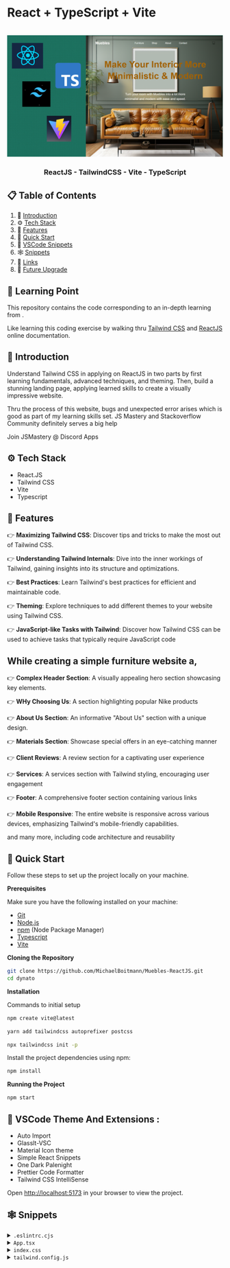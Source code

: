 # React + TypeScript + Vite

<div align="center">
  <br />
  <a href="https://michaelboitmann.github.io/Muebles-ReactJS/">
    <img src="./src/git_image/git_image.png" />
  </a>
  <h3 align="center">ReactJS - TailwindCSS - Vite - TypeScript</h3>
  <div align="center">

  </div>
</div>


## 📋 <a name="table">Table of Contents</a>

1. 🤖 [Introduction](#introduction)
2. ⚙️ [Tech Stack](#tech-stack)
3. 🔋 [Features](#features)
4. 🤸 [Quick Start](#quick-start)
5. 🎨 [VSCode Snippets](#vscode-theme)
5. 🕸️ [Snippets](#snippets)
6. 🔗 [Links](#links)
7. 🚀 [Future Upgrade](#future-upgrade)

## 🚨 Learning Point

This repository contains the code corresponding to an in-depth learning from  <a href="https://github.com/MichaelBoitmann/Muebles-ReactJS/tree/main" target="_blank"></a>. 

Like learning this coding exercise by walking thru [Tailwind CSS](https://tailwindcss.com/blog/tailwindcss-v3-4) and [ReactJS](https://react.dev/blog/2023/03/16/introducing-react-dev) online documentation.

## <a name="introduction">🤖 Introduction</a>

Understand Tailwind CSS in applying on ReactJS in two parts by first learning fundamentals, advanced techniques, and theming. Then, build a stunning landing page, applying learned skills to create a visually impressive website.

Thru the process of this website, bugs and unexpected error arises which is good as part of my learning skills set. JS Mastery and Stackoverflow Community definitely serves a big help 

Join JSMastery @ Discord Apps 

## <a name="tech-stack">⚙️ Tech Stack</a>

- React.JS
- Tailwind CSS
- Vite
- Typescript

## <a name="features">🔋 Features</a>

👉 **Maximizing Tailwind CSS**: Discover tips and tricks to make the most out of Tailwind CSS.

👉 **Understanding Tailwind Internals**: Dive into the inner workings of Tailwind, gaining insights into its structure and optimizations.

👉 **Best Practices**: Learn Tailwind's best practices for efficient and maintainable code.

👉 **Theming**: Explore techniques to add different themes to your website using Tailwind CSS.

👉 **JavaScript-like Tasks with Tailwind**: Discover how Tailwind CSS can be used to achieve tasks that typically require JavaScript code

## While creating a simple furniture website a,

👉 **Complex Header Section**: A visually appealing hero section showcasing key elements.

👉 **WHy Choosing Us**: A section highlighting popular Nike products

👉 **About Us Section**: An informative "About Us" section with a unique design.

👉 **Materials Section**: Showcase special offers in an eye-catching manner

👉 **Client Reviews**: A review section for a captivating user experience

👉 **Services**: A services section with Tailwind styling, encouraging user engagement

👉 **Footer**: A comprehensive footer section containing various links

👉 **Mobile Responsive**: The entire website is responsive across various devices, emphasizing Tailwind's mobile-friendly capabilities.

and many more, including code architecture and reusability 

## <a name="quick-start">🤸 Quick Start</a>

Follow these steps to set up the project locally on your machine.

**Prerequisites**

Make sure you have the following installed on your machine:

- [Git](https://git-scm.com/)
- [Node.js](https://nodejs.org/en)
- [npm](https://www.npmjs.com/) (Node Package Manager)
- [Typescript](https://www.typescriptlang.org/)
- [Vite](https://vitejs.dev/)

**Cloning the Repository**

```bash
git clone https://github.com/MichaelBoitmann/Muebles-ReactJS.git
cd dynato
```

**Installation**

Commands to initial setup

```bash
npm create vite@latest
```

```bash
yarn add tailwindcss autoprefixer postcss
```

```bash
npx tailwindcss init -p
```

Install the project dependencies using npm:

```bash
npm install
```


**Running the Project**

```bash
npm start
```

## <a name="vscode-theme">🎨 VSCode Theme And Extensions :</a> 
- Auto Import
- Glasslt-VSC
- Material Icon theme
- Simple React Snippets
- One Dark Palenight
- Prettier Code Formatter
- Tailwind CSS IntelliSense


Open [http://localhost:5173](http://localhost:5173) in your browser to view the project.

## <a name="snippets">🕸️ Snippets</a>

<details>
<summary><code>.eslintrc.cjs</code></summary>

```javascript
module.exports = {
  root: true,
  env: { browser: true, es2020: true },
  extends: [
    'eslint:recommended',
    'plugin:@typescript-eslint/recommended',
    'plugin:react-hooks/recommended',
  ],
  ignorePatterns: ['dist', '.eslintrc.cjs'],
  parser: '@typescript-eslint/parser',
  plugins: ['react-refresh'],
  rules: {
    'react-refresh/only-export-components': [
      'warn',
      { allowConstantExport: true },
    ],
  },
}

```

</details>

<details>
<summary><code>App.tsx</code></summary>

```javascript
import Header from "./components/Header";
import Why from "./components/Why";
import Products from "./components/Products";
import Experiences from "./components/Experiences";
import Materials from "./components/Materials";
import Reviews from "./components/Reviews";
import Footer from "./components/Footer";

const App = () => {
  return (
    <div className="w-full flex flex-col">
      <Header />
      <Why />
      <Products />
      <Experiences />
      <Materials />
      <Reviews />
      <Footer />
    </div>
  )
}

export default App
```

</details>

<details>
<summary><code>index.css</code></summary>

```css
@tailwind base;
@tailwind components;
@tailwind utilities;

html, body {
  font-family: "Gilroy", sans-serif;
  min-width: 100vw;
  min-height: 100vh;
  overflow-x: hidden;
  background-color: white;
  margin: 0;
  padding: 0;
}

body {
  width: 100%;
  overflow-x: hidden; /* Prevent horizontal scrolling */
}

html {
  max-width: 100%;
  overflow-x: hidden; /* Prevent horizontal scrolling */
}

@font-face {
  font-family: "Gilroy";
  font-style: normal;
  font-weight: 400;
  src: url(".assets/fonts/Gilroy-Regular.ttf")
}

@font-face {
  font-family: "Gilroy";
  font-style: normal;
  font-weight: 400;
  src: url(".assets/fonts/Gilroy-Regular.ttf")
}
@font-face {
  font-family: "Gilroy";
  font-style: normal;
  font-weight: 400;
  src: url(".assets/fonts/Gilroy-Regular.ttf")
}

@font-face {
  font-family: "Gilroy";
  font-style: normal;
  font-weight: 500;
  src: url(".assets/fonts/Gilroy-Medium.ttf")
}

@font-face {
  font-family: "Gilroy";
  font-style: normal;
  font-weight: 600;
  src: url(".assets/fonts/Gilroy-SemiBold.ttf")
}

@font-face {
  font-family: "Gilroy";
  font-style: normal;
  font-weight: 700;
  src: url(".assets/fonts/Gilroy-Bold.ttf")
}

@font-face {
  font-family: "Gilroy";
  font-style: normal;
  font-weight: 800;
  src: url(".assets/fonts/Gilroy-ExtraBold.ttf")
}

@font-face {
  font-family: "Gilroy";
  font-style: normal;
  font-weight: 900;
  src: url(".assets/fonts/Gilroy-Black.ttf")
}
```
</details>

<details>
<summary><code>tailwind.config.js</code></summary>

```javascript
/** @type {import('tailwindcss').Config} */
export default {
  content: ["./index.html","./src/**/*.{js,tx,jsx,tsx}"],
  theme: {
    extend: {},
  },
  plugins: [
    // require('@tailwindcss/typography'),
    // require('@tailwindcss/forms'),
    // require('@tailwindcss/aspect-ratio'),
    // require('@tailwindcss/container-queries'),
  ],
}
```

## <a name="links">🔗 Links</a>

- [Tailwind Play](https://play.tailwindcss.com/)


## <a name="future-upgrade">🕸️ Future Upgrade</a>

1. Routing of each Nav Bar with working page
2. Working Login and Logout
3. Improvement on Responsive Screen sizes
4. Adding Stripe technology to be able to purchase the items
5. Additional items other than shoes
6. Working on some animation on each page
7. Working Bar line when page is on smaller screen


This template provides a minimal setup to get React working in Vite with HMR and some ESLint rules.

Currently, two official plugins are available:

- [@vitejs/plugin-react](https://github.com/vitejs/vite-plugin-react/blob/main/packages/plugin-react/README.md) uses [Babel](https://babeljs.io/) for Fast Refresh
- [@vitejs/plugin-react-swc](https://github.com/vitejs/vite-plugin-react-swc) uses [SWC](https://swc.rs/) for Fast Refresh

## Expanding the ESLint configuration

If you are developing a production application, we recommend updating the configuration to enable type aware lint rules:

- Configure the top-level `parserOptions` property like this:

```js
export default {
  // other rules...
  parserOptions: {
    ecmaVersion: 'latest',
    sourceType: 'module',
    project: ['./tsconfig.json', './tsconfig.node.json'],
    tsconfigRootDir: __dirname,
  },
}
```

- Replace `plugin:@typescript-eslint/recommended` to `plugin:@typescript-eslint/recommended-type-checked` or `plugin:@typescript-eslint/strict-type-checked`
- Optionally add `plugin:@typescript-eslint/stylistic-type-checked`
- Install [eslint-plugin-react](https://github.com/jsx-eslint/eslint-plugin-react) and add `plugin:react/recommended` & `plugin:react/jsx-runtime` to the `extends` list
